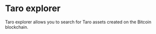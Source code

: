 # Taro explorer

Taro explorer allows you to search for Taro assets created on the Bitcoin blockchain.